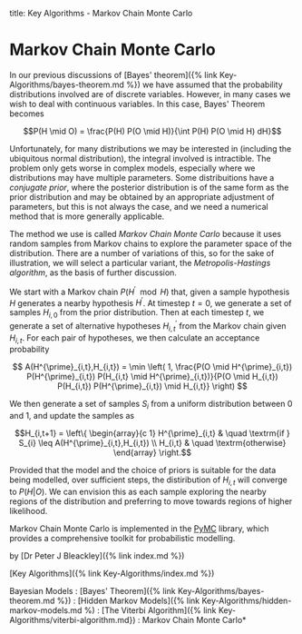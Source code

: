 title: Key Algorithms -  Markov Chain Monte Carlo

# Markov Chain Monte Carlo

In our previous discussions of [Bayes' theorem]({% link Key-Algorithms/bayes-theorem.md %}) we have assumed that the probability distributions involved are of discrete variables. However, in many cases we wish to deal with continuous variables. In this case, Bayes' Theorem becomes

$$P(H \mid O) = \frac{P(H) P(O \mid H)}{\int P(H) P(O \mid H) dH}$$

Unfortunately, for many distributions we may be interested in (including the ubiquitous normal distribution), the integral involved is intractible. The problem only gets worse in complex models, especially where we distributions may have multiple parameters. Some distribuitions have a *conjugate prior*, where the posterior distribution is of the same form as the prior distribution and may be obtained by an appropriate adjustment of parameters, but this is not always the case, and we need a numerical method that is more generally applicable.

The method we use is called *Markov Chain Monte Carlo* because it uses random samples from Markov chains to explore the parameter space of the distribution. There are a number of variations of this, so for the sake of illustration, we will select a particular variant, the *Metropolis-Hastings algorithm*, as the basis of further discussion.

We start with a Markov chain $P(H^{\prime} \mod H)$ that, given a sample hypothesis $H$ generates a nearby hypothesis $H^{\prime}$. At timestep $t=0$, we generate a set of samples $H_{i,0}$ from the prior distribution. Then at each timestep $t$, we generate a set of alternative hypotheses $H^{\prime}_{i,t}$ from the Markov chain given $H_{i,t}$. For each pair of hypotheses, we then calculate an acceptance probability

$$ A(H^{\prime}_{i,t},H_{i,t}) = \min \left( 1, \frac{P(O \mid H^{\prime}_{i,t}) P(H^{\prime}_{i,t}) P(H_{i,t} \mid H^{\prime}_{i,t})}{P(O \mid H_{i,t}) P(H_{i,t}) P(H^{\prime}_{i,t}) \mid H_{i,t}} \right) $$

We then generate a set of samples $S_{i}$ from a uniform distribution between 0 and 1, and update the samples as

$$H_{i,t+1} = \left\{  \begin{array}{c 1} H^{\prime}_{i,t} & \quad \textrm{if } S_{i} \leq A(H^{\prime}_{i,t},H_{i,t}) \\ H_{i,t} & \quad \textrm{otherwise} \end{array} \right.$$

Provided that the model and the choice of priors is suitable for the data being modelled, over sufficient steps, the distiribution of $H_{i,t}$ will converge to $P(H|O)$. We can envision this as each sample exploring the nearby regions of the distribution and preferring to move towards regions of higher likelihood.

Markov Chain Monte Carlo is implemented in the [PyMC](https://www.pymc.io/) library, which provides a comprehensive toolkit for probabilistic modelling. 

by [Dr Peter J Bleackley]({% link index.md %})

[Key Algorithms]({% link Key-Algorithms/index.md %})

Bayesian Models
: [Bayes' Theorem]({% link Key-Algorithms/bayes-theorem.md %})
: [Hidden Markov Models]({% link Key-Algorithms/hidden-markov-models.md %)
: [The Viterbi Algorithm]({% link Key-Algorithms/viterbi-algorithm.md})
: Markov Chain Monte Carlo*
